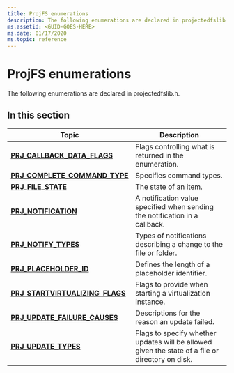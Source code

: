 ```yaml
---
title: ProjFS enumerations
description: The following enumerations are declared in projectedfslib.h.
ms.assetid: <GUID-GOES-HERE>
ms.date: 01/17/2020
ms.topic: reference
---
```


# ProjFS enumerations

The following enumerations are declared in projectedfslib.h.

## In this section

| Topic | Description |
|-|-|
| [**PRJ_CALLBACK_DATA_FLAGS**](/windows/win32/api/projectedfslib/ne-projectedfslib-prj_callback_data_flags) | Flags controlling what is returned in the enumeration. |
| [**PRJ_COMPLETE_COMMAND_TYPE**](/windows/win32/api/projectedfslib/ne-projectedfslib-prj_complete_command_type) | Specifies command types. |
| [**PRJ_FILE_STATE**](/windows/win32/api/projectedfslib/ne-projectedfslib-prj_file_state) | The state of an item. |
| [**PRJ_NOTIFICATION**](/windows/win32/api/projectedfslib/ne-projectedfslib-prj_notification) | A notification value specified when sending the notification in a callback. |
| [**PRJ_NOTIFY_TYPES**](/windows/win32/api/projectedfslib/ne-projectedfslib-prj_notify_types) | Types of notifications describing a change to the file or folder. |
| [**PRJ_PLACEHOLDER_ID**](/windows/win32/api/projectedfslib/ne-projectedfslib-prj_placeholder_id) | Defines the length of a placeholder identifier. |
| [**PRJ_STARTVIRTUALIZING_FLAGS**](/windows/win32/api/projectedfslib/ne-projectedfslib-prj_startvirtualizing_flags) | Flags to provide when starting a virtualization instance. |
| [**PRJ_UPDATE_FAILURE_CAUSES**](/windows/win32/api/projectedfslib/ne-projectedfslib-prj_update_failure_causes) | Descriptions for the reason an update failed. |
| [**PRJ_UPDATE_TYPES**](/windows/win32/api/projectedfslib/ne-projectedfslib-prj_update_types) | Flags to specify whether updates will be allowed given the state of a file or directory on disk. |
